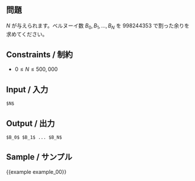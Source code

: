 問題
---------

$N$ が与えられます。ベルヌーイ数 $B_0, B_1,..., B_N$ を 998244353 で割った余りを求めてください。

Constraints / 制約
---------

- $0 \leq N \leq 500,000$

Input / 入力
---------

```
$N$
```

Output / 出力
---------

```
$B_0$ $B_1$ ... $B_N$
```

Sample / サンプル
---------

{{example example_00}}
